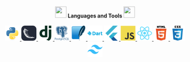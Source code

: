 <!--Languages & Tools --> 
<h4 align="center"> <img src="https://user-images.githubusercontent.com/74038190/212284087-bbe7e430-757e-4901-90bf-4cd2ce3e1852.gif" style=" width:30px; height:30px;" /> Languages and Tools <img src="https://user-images.githubusercontent.com/74038190/212284087-bbe7e430-757e-4901-90bf-4cd2ce3e1852.gif" style=" width:30px; height:30px;" /> </h4>
<div align="center"> 
   
  <a href="https://www.python.org" target="_blank"> <img src="https://raw.githubusercontent.com/devicons/devicon/55609aa5bd817ff167afce0d965585c92040787a/icons/python/python-original.svg" alt="python" width="40" height="40"/> </a> 
  <a href="https://flask.palletsprojects.com" target="_blank"> <img src="https://raw.githubusercontent.com/tandpfun/skill-icons/main/icons/Flask-Dark.svg" alt="flask" width="40" height="40"/> </a>
  <a href="https://www.djangoproject.com/" target="_blank"> <img src="https://github.com/devicons/devicon/blob/master/icons/django/django-plain.svg" alt="django" width="40" height="40"/> </a>
  <a href="https://www.postgresql.org/" target="_blank"> <img src="https://raw.githubusercontent.com/devicons/devicon/master/icons/postgresql/postgresql-plain-wordmark.svg" alt="PostgreSQL" width="40" height="40"/> </a>
  <a href="https://www.sqlite.org/index.html/" target="_blank"> <img src="https://github.com/devicons/devicon/blob/master/icons/sqlite/sqlite-original.svg" alt="SQLite" width="40" height="40"/> </a> 
  <a href="https://dart.dev/" target="_blank"> <img src="https://github.com/devicons/devicon/blob/master/icons/dart/dart-plain-wordmark.svg" alt="dart" width="40" height="40"/> </a>
  <a href="https://flutter.dev/" target="_blank"> <img src="https://github.com/devicons/devicon/blob/master/icons/flutter/flutter-original.svg" alt="flutter" width="40" height="40"/> </a>
  <a href="https://www.javascript.com/" target="_blank"> <img src="https://raw.githubusercontent.com/devicons/devicon/55609aa5bd817ff167afce0d965585c92040787a/icons/javascript/javascript-original.svg" alt="javascript" width="40" height="40"/> </a>
  <a href="https://react.dev/" target="_blank"> <img src="https://raw.githubusercontent.com/devicons/devicon/55609aa5bd817ff167afce0d965585c92040787a/icons/react/react-original.svg" alt="react" width="40" height="40"/> </a>
  <a href="https://developer.mozilla.org/en-US/docs/Web/HTML" target="_blank"> <img src="https://github.com/devicons/devicon/blob/master/icons/html5/html5-original-wordmark.svg" alt="html5" width="40" height="40"/> </a>
  <a href="https://developer.mozilla.org/en-US/docs/Web/CSS" target="_blank"> <img src="https://github.com/devicons/devicon/blob/master/icons/css3/css3-original-wordmark.svg" alt="css3" width="40" height="40"/> </a>
  <a href="https://tailwindcss.com/" > <img src="https://github.com/devicons/devicon/blob/master/icons/tailwindcss/tailwindcss-original.svg" alt="tailwindcss" width="40" height="40" />
   
  
</div>

<!---
kev065/kev065 is a ✨ special ✨ repository because its `README.md` (this file) appears on your GitHub profile.
You can click the Preview link to take a look at your changes.
--->
